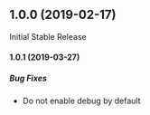 ## 1.0.0 (2019-02-17)

Initial Stable Release

#### 1.0.1 (2019-03-27)

##### Bug Fixes

* Do not enable debug by default

